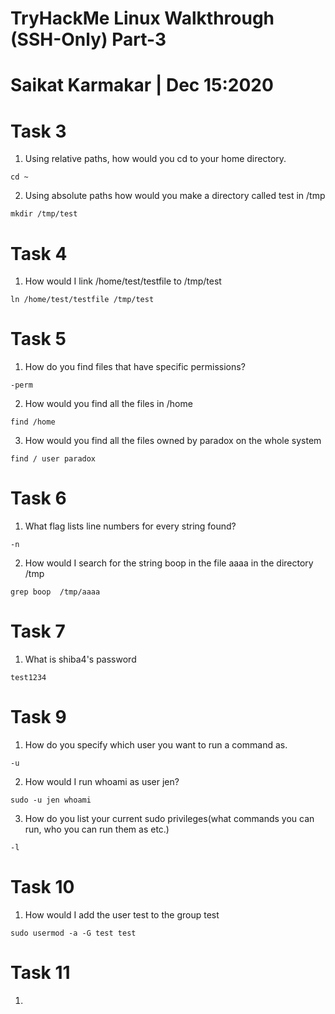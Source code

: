 # TryHackMe Linux Walkthrough (SSH-Only) Part-3 

# Saikat Karmakar | Dec 15:2020

# Task 3
1. Using relative paths, how would you cd to your home directory.
```
cd ~
```
2. Using absolute paths how would you make a directory called test in /tmp
```
mkdir /tmp/test
```

# Task 4 
1. How would I link /home/test/testfile to /tmp/test
```
ln /home/test/testfile /tmp/test
```

# Task 5
1. How do you find files that have specific permissions?
```
-perm
```
2. How would you find all the files in /home
```
find /home
```
3. How would you find all the files owned by paradox on the whole system
```
find / user paradox
```

# Task 6
1. What flag lists line numbers for every string found?
```
-n
```
2. How would I search for the string boop in the file aaaa in the directory /tmp
```
grep boop  /tmp/aaaa
```

# Task 7
1. What is shiba4's password
```
test1234
```

# Task 9
1. How do you specify which user you want to run a command as.
```
-u
```
2. How would I run whoami as user jen?
```
sudo -u jen whoami
```
3. How do you list your current sudo privileges(what commands you can run, who you 	   can run them as etc.)    
```
-l
```

# Task 10
1. How would I add the user test to the group test
```
sudo usermod -a -G test test
```

# Task 11
1. 
